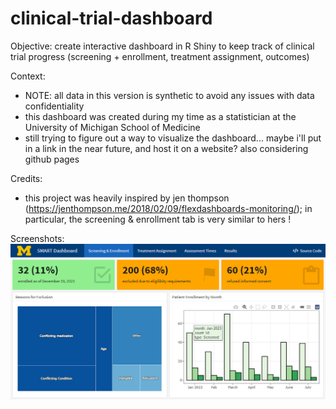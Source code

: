 # clinical-trial-dashboard

Objective: create interactive dashboard in R Shiny to keep track of clinical trial progress (screening + enrollment, treatment assignment, outcomes) 

Context: 
- NOTE: all data in this version is synthetic to avoid any issues with data confidentiality
- this dashboard was created during my time as a statistician at the University of Michigan School of Medicine
- still trying to figure out a way to visualize the dashboard... maybe i'll put in a link in the near future, and host it on a website? also considering github pages

Credits: 
- this project was heavily inspired by jen thompson (https://jenthompson.me/2018/02/09/flexdashboards-monitoring/); in particular, the screening & enrollment tab is very similar to hers !

Screenshots: 
![Tab 1: Screening and Enrollment](/images/snr.png)

